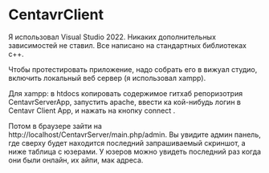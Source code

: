 # CentavrClient

Я использовал Visual Studio 2022.
Никаких дополнительных зависимостей не ставил.
Все написано на стандартных библиотеках c++.

Чтобы протестировать приложение, надо собрать его в вижуал студио, включить локальный веб сервер (я использовал xampp). 

Для xampp:
в htdocs копировать содержимое гитхаб репоризотрия CentavrServerApp, запустить apache, ввести ка кой-нибудь логин в Centavr Client App, и нажать на кнопку connect .

Потом в браузере зайти на http://localhost/CentavrServer/main.php/admin.
Вы увидите админ панель, где сверху будет находится последний запрашиваемый скриншот, а ниже таблица с юзерами. У юзеров можно увидеть последний раз когда они были онлайн, их айпи, мак адреса.
